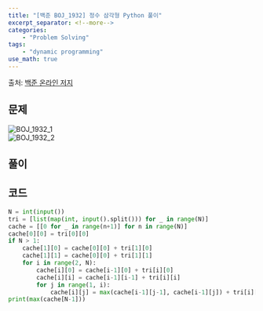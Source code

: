 ```yaml
---
title: "[백준 BOJ_1932] 정수 삼각형 Python 풀이"
excerpt_separator: <!--more-->
categories: 
    - "Problem Solving"
tags: 
    - "dynamic programming"
use_math: true
---
```

출처: [백준 온라인 저지](https://www.acmicpc.net/problem/1932)

## 문제  

![BOJ_1932_1](https://user-images.githubusercontent.com/59808674/116851959-681aec00-ac2e-11eb-89b1-98ded743f7e2.PNG)  
![BOJ_1932_2](https://user-images.githubusercontent.com/59808674/116851962-694c1900-ac2e-11eb-802a-a0aa45553b2d.PNG)  

## 풀이  



## 코드  
```python
N = int(input())
tri = [list(map(int, input().split())) for _ in range(N)]
cache = [[0 for _ in range(n+1)] for n in range(N)]
cache[0][0] = tri[0][0]
if N > 1:
    cache[1][0] = cache[0][0] + tri[1][0]
    cache[1][1] = cache[0][0] + tri[1][1]
    for i in range(2, N):
        cache[i][0] = cache[i-1][0] + tri[i][0]
        cache[i][i] = cache[i-1][i-1] + tri[i][i]
        for j in range(1, i):
            cache[i][j] = max(cache[i-1][j-1], cache[i-1][j]) + tri[i][j]
print(max(cache[N-1]))
```